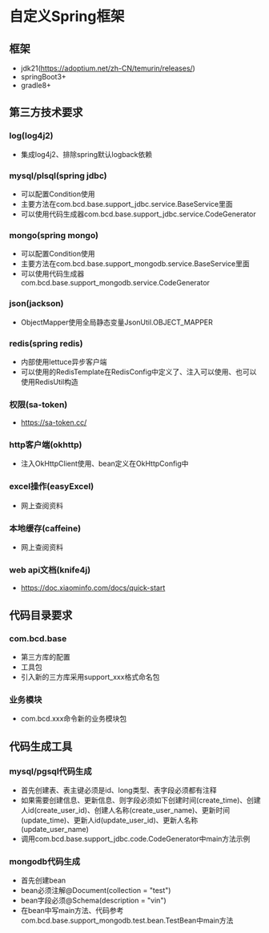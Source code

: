 # 自定义Spring框架
## 框架
- jdk21(https://adoptium.net/zh-CN/temurin/releases/)
- springBoot3+
- gradle8+
## 第三方技术要求
### log(log4j2)
- 集成log4j2、排除spring默认logback依赖

### mysql/plsql(spring jdbc)
- 可以配置Condition使用
- 主要方法在com.bcd.base.support_jdbc.service.BaseService里面
- 可以使用代码生成器com.bcd.base.support_jdbc.service.CodeGenerator

### mongo(spring mongo)
- 可以配置Condition使用
- 主要方法在com.bcd.base.support_mongodb.service.BaseService里面
- 可以使用代码生成器com.bcd.base.support_mongodb.service.CodeGenerator

### json(jackson)
- ObjectMapper使用全局静态变量JsonUtil.OBJECT_MAPPER

### redis(spring redis)
- 内部使用lettuce异步客户端
- 可以使用的RedisTemplate在RedisConfig中定义了、注入可以使用、也可以使用RedisUtil构造

### 权限(sa-token)
- https://sa-token.cc/

### http客户端(okhttp)
- 注入OkHttpClient使用、bean定义在OkHttpConfig中

### excel操作(easyExcel)
- 网上查阅资料

### 本地缓存(caffeine)
- 网上查阅资料

### web api文档(knife4j)
- https://doc.xiaominfo.com/docs/quick-start

## 代码目录要求
### com.bcd.base
- 第三方库的配置
- 工具包
- 引入新的三方库采用support_xxx格式命名包
### 业务模块
- com.bcd.xxx命令新的业务模块包


## 代码生成工具
### mysql/pgsql代码生成
- 首先创建表、表主键必须是id、long类型、表字段必须都有注释
- 如果需要创建信息、更新信息、则字段必须如下创建时间(create_time)、创建人id(create_user_id)、创建人名称(create_user_name)、更新时间(update_time)、更新人id(update_user_id)、更新人名称(update_user_name)
- 调用com.bcd.base.support_jdbc.code.CodeGenerator中main方法示例
### mongodb代码生成
- 首先创建bean
- bean必须注解@Document(collection = "test")
- bean字段必须@Schema(description = "vin")
- 在bean中写main方法、代码参考com.bcd.base.support_mongodb.test.bean.TestBean中main方法
